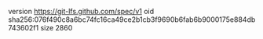 version https://git-lfs.github.com/spec/v1
oid sha256:076f490c8a6bc74fc16ca49ce2b1cb3f9690b6fab6b9000175e884db743602f1
size 2860
